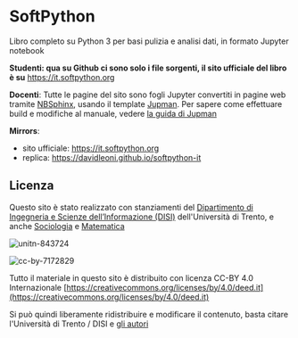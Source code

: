 
# SoftPython

Libro completo su Python 3 per basi pulizia e analisi dati, in formato Jupyter notebook

**Studenti: qua su Github ci sono solo i file sorgenti, il sito ufficiale del libro è su** https://it.softpython.org

**Docenti**:  Tutte le pagine del sito sono fogli Jupyter convertiti in pagine web tramite [NBSphinx](https://nbsphinx.readthedocs.io), usando il template [Jupman](https://github.com/DavidLeoni/jupman). Per sapere come effettuare build e modifiche al manuale, vedere [la guida di Jupman](https://jupman.softpython.org/en/latest/usage.html)


**Mirrors**:

- sito ufficiale:  https://it.softpython.org
- replica:  https://davidleoni.github.io/softpython-it


## Licenza

Questo sito è stato realizzato con stanziamenti del [Dipartimento di Ingegneria e Scienze dell’Informazione (DISI)](https://www.disi.unitn.it) dell'Università di Trento, e anche [Sociologia](https://www.sociologia.unitn.it) e [Matematica](https://www.maths.unitn.it/)

![unitn-843724](_static/img/third-parties/disi-unitn-it-logo.jpeg)

![cc-by-7172829](_static/img/cc-by.png)

Tutto il materiale in questo sito è distribuito con licenza CC-BY 4.0 Internazionale [https://creativecommons.org/licenses/by/4.0/deed.it](https://creativecommons.org/licenses/by/4.0/deed.it) 

Si può quindi liberamente ridistribuire e modificare il contenuto, basta citare l'Università di Trento / DISI e [gli autori](https://it.softpython.org/index.html#Autori) 



